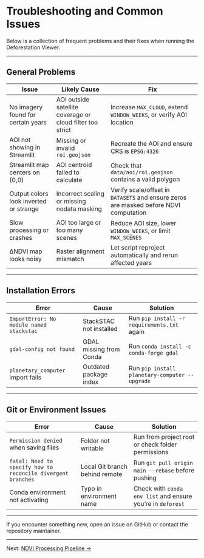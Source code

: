 # Troubleshooting and Common Issues

Below is a collection of frequent problems and their fixes when running the Deforestation Viewer.

---

## General Problems

| **Issue** | **Likely Cause** | **Fix** |
|------------|------------------|----------|
| No imagery found for certain years | AOI outside satellite coverage or cloud filter too strict | Increase `MAX_CLOUD`, extend `WINDOW_WEEKS`, or verify AOI location |
| AOI not showing in Streamlit | Missing or invalid `roi.geojson` | Recreate the AOI and ensure CRS is `EPSG:4326` |
| Streamlit map centers on (0,0) | AOI centroid failed to calculate | Check that `data/aoi/roi.geojson` contains a valid polygon |
| Output colors look inverted or strange | Incorrect scaling or missing nodata masking | Verify scale/offset in `DATASETS` and ensure zeros are masked before NDVI computation |
| Slow processing or crashes | AOI too large or too many scenes | Reduce AOI size, lower `WINDOW_WEEKS`, or limit `MAX_SCENES` |
| ΔNDVI map looks noisy | Raster alignment mismatch | Let script reproject automatically and rerun affected years |

---

## Installation Errors

| **Error** | **Cause** | **Solution** |
|------------|-----------|--------------|
| `ImportError: No module named stackstac` | StackSTAC not installed | Run `pip install -r requirements.txt` again |
| `gdal-config not found` | GDAL missing from Conda | Run `conda install -c conda-forge gdal` |
| `planetary_computer` import fails | Outdated package index | Run `pip install planetary-computer --upgrade` |

---

## Git or Environment Issues

| **Error** | **Cause** | **Solution** |
|------------|-----------|--------------|
| `Permission denied` when saving files | Folder not writable | Run from project root or check folder permissions |
| `fatal: Need to specify how to reconcile divergent branches` | Local Git branch behind remote | Run `git pull origin main --rebase` before pushing |
| Conda environment not activating | Typo in environment name | Check with `conda env list` and ensure you’re in `deforest` |

---

If you encounter something new, open an issue on GitHub or contact the repository maintainer.

---

Next: [NDVI Processing Pipeline →](search_download.md)